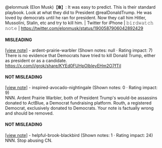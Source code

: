 @elonmusk (Elon Musk)【𝗕】: It was easy to predict. This is their standard playbook. Look at what they did to President @realDonaldTrump. He was loved by democrats until he ran for president. Now they call him Hitler, Mussolini, Stalin, etc and try to kill him. | Twitter for iPhone | 𝚋𝚒𝚛𝚍𝚠𝚊𝚝𝚌𝚑 𝚗𝚘𝚝𝚎 | https://twitter.com/elonmusk/status/1900587906042892429

#### MISLEADING

[[view note]](https://x.com/i/birdwatch/n/1900688693129617789) - ardent-prairie-warbler (Shown notes: null · Rating impact: 7)\
There is no evidence that Democrats have tried to kill Donald Trump, either as president or as a candidate. 
https://x.com/i/grok/share/KYEd0FUHpOlbleyEHm2O7fTil 

#### NOT MISLEADING

[[view note]](https://x.com/i/birdwatch/n/1900697132354392180) - inspired-avocado-nightingale (Shown notes: 0 · Rating impact: 9)\
NNN. Ardent Prairie Warbler, both of President Trump's would-be assassins donated to ActBlue, a Democrat fundraising platform. Routh, a registered Democrat, exclusively donated to Democrats. Your note is factually wrong and should be removed.

#### NOT MISLEADING

[[view note]](https://x.com/i/birdwatch/n/1900695964920541379) - helpful-brook-blackbird (Shown notes: 1 · Rating impact: 24)\
NNN.  Stop abusing CN.
